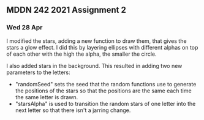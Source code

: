 ## MDDN 242 2021 Assignment 2

### Wed 28 Apr

I modified the stars, adding a new function to draw them, that gives the stars a glow effect. I did this by layering ellipses with different alphas on top of each other with the high the alpha, the smaller the circle.

I also added stars in the background. This resulted in adding two new parameters to the letters:
- "randomSeed" sets the seed that the random functions use to generate the positions of the stars so that the positions are the same each time the same letter is drawn.
- "starsAlpha" is used to transition the random stars of one letter into the next letter so that there isn't a jarring change.
